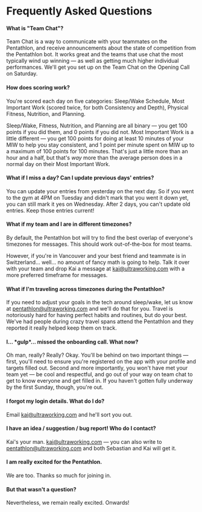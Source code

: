 # Frequently Asked Questions

#### What is "Team Chat"?

Team Chat is a way to communicate with your teammates on the Pentathlon, and receive announcements about the state of competition from the Pentathlon bot. It works great and the teams that use chat the most typically wind up winning — as well as getting much higher individual performances. We'll get you set up on the Team Chat on the Opening Call on Saturday.

#### How does scoring work?

You're scored each day on five categories: Sleep/Wake Schedule, Most Important Work \(scored twice, for both Consistency and Depth\), Physical Fitness, Nutrition, and Planning. 

Sleep/Wake, Fitness, Nutrition, and Planning are all binary — you get 100 points if you did them, and 0 points if you did not. Most Important Work is a little different — you get 100 points for doing at least 10 minutes of your MIW to help you stay consistent, and 1 point per minute spent on MIW up to a maximum of 100 points for 100 minutes. That's just a little more than an hour and a half, but that's _way_ more than the average person does in a normal day on their Most Important Work.

#### What if I miss a day? Can I update previous days' entries?

You can update your entries from yesterday on the next day. So if you went to the gym at 4PM on Tuesday and didn't mark that you went it down yet, you can still mark it yes on Wednesday. After 2 days, you can't update old entries. Keep those entries current!

#### What if my team and I are in different timezones?

By default, the Pentathlon bot will try to find the best overlap of everyone's timezones for messages. This should work out-of-the-box for most teams.

However, if you're in Vancouver and your best friend and teammate is in Switzerland... well... no amount of fancy math is going to help. Talk it over with your team and drop Kai a message at [kai@ultraworking.com](mailto:kai@ultraworking.com) with a more preferred timeframe for messages.

#### What if I'm traveling across timezones during the Pentathlon?

If you need to adjust your goals in the tech around sleep/wake, let us know at [pentathlon@ultraworking.com](mailto:pentathlon@ultraworking.com) and we'll do that for you. Travel is notoriously hard for having perfect habits and routines, but do your best. We've had people during crazy travel spans attend the Pentathlon and they reported it really helped keep them on track.

#### I... \*gulp\*... missed the onboarding call. What now?

Oh man, really? Really? Okay. You'll be behind on two important things — first, you'll need to ensure you're registered on the app with your profile and targets filled out. Second and more importantly, you won't have met your team yet — be cool and respectful, and go out of your way on team chat to get to know everyone and get filled in. If you haven't gotten fully underway by the first Sunday, though, you're out.

#### I forgot my login details. What do I do?

Email [kai@ultraworking.com](mailto:kai@ultraworking.com) and he'll sort you out.

#### I have an idea / suggestion / bug report! Who do I contact?

Kai's your man. [kai@ultraworking.com](mailto:kai@ultraworking.com) — you can also write to [pentathlon@ultraworking.com](mailto:pentathlon@ultraworking.com) and both Sebastian and Kai will get it.

#### I am really excited for the Pentathlon.

We are too. Thanks so much for joining in.

#### But that wasn't a question?

Nevertheless, we remain really excited. Onwards!


